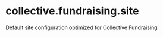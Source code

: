 collective.fundraising.site
===========================

Default site configuration optimized for Collective Fundraising
